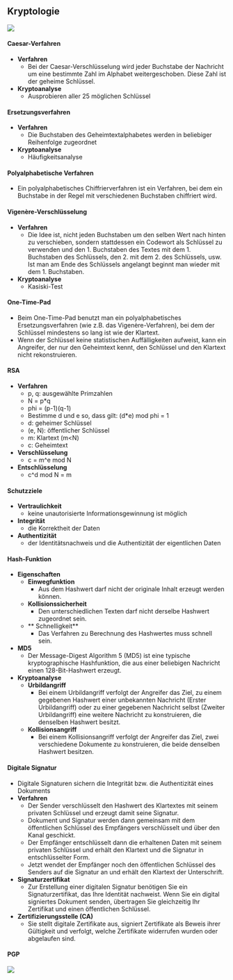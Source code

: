 ## Kryptologie

![](https://programmingwiki.de/images/8/8e/Kryptouebersicht.JPG)

#### Caesar-Verfahren
* **Verfahren**
    * Bei der Caesar-Verschlüsselung wird jeder Buchstabe der Nachricht um eine bestimmte Zahl im Alphabet weitergeschoben. Diese Zahl ist der geheime Schlüssel.
* **Kryptoanalyse**
    * Ausprobieren aller 25 möglichen Schlüssel

#### Ersetzungsverfahren
* **Verfahren**
    * Die Buchstaben des Geheimtextalphabetes werden in beliebiger Reihenfolge zugeordnet
* **Kryptoanalyse**
    * Häufigkeitsanalyse

#### Polyalphabetische Verfahren
* Ein polyalphabetisches Chiffrierverfahren ist ein Verfahren, bei dem ein Buchstabe in der Regel mit verschiedenen Buchstaben chiffriert wird.

#### Vigenère-Verschlüsselung
* **Verfahren**
    * Die Idee ist, nicht jeden Buchstaben um den selben Wert nach hinten zu verschieben, sondern stattdessen ein Codewort als Schlüssel zu verwenden und den 1. Buchstaben des Textes mit dem 1. Buchstaben des Schlüssels, den 2. mit dem 2. des Schlüssels, usw. Ist man am Ende des Schlüssels angelangt beginnt man wieder mit dem 1. Buchstaben.
* **Kryptoanalyse**
    * Kasiski-Test

#### One-Time-Pad
* Beim One-Time-Pad benutzt man ein polyalphabetisches Ersetzungsverfahren (wie z.B. das Vigenère-Verfahren), bei dem der Schlüssel mindestens so lang ist wie der Klartext.
* Wenn der Schlüssel keine statistischen Auffälligkeiten aufweist, kann ein Angreifer, der nur den Geheimtext kennt, den Schlüssel und den Klartext nicht rekonstruieren.

#### RSA
* **Verfahren**
    * p, q: ausgewählte Primzahlen
    * N = p*q
    * phi = (p-1)(q-1)
    * Bestimme d und e so, dass gilt: (d*e) mod phi = 1
    * d: geheimer Schlüssel
    * (e, N): öffentlicher Schlüssel
    * m: Klartext (m<N)
    * c: Geheimtext
* **Verschlüsselung**
    * c = m^e mod N
* **Entschlüsselung**
    * c^d mod N = m

#### Schutzziele
* **Vertraulichkeit**
    * keine unautorisierte Informationsgewinnung ist möglich
* **Integrität**
    * die Korrektheit der Daten
* **Authentizität**
    * der Identitätsnachweis und die Authentizität der eigentlichen Daten

#### Hash-Funktion
* **Eigenschaften**
    * **Einwegfunktion**
        * Aus dem Hashwert darf nicht der originale Inhalt erzeugt werden können.
    * **Kollisionssicherheit**
        * Den unterschiedlichen Texten darf nicht derselbe Hashwert zugeordnet sein.
    * ** Schnelligkeit**
        * Das Verfahren zu Berechnung des Hashwertes muss schnell sein.
* **MD5**
    * Der Message-Digest Algorithm 5 (MD5) ist eine typische kryptographische Hashfunktion, die aus einer beliebigen Nachricht einen 128-Bit-Hashwert erzeugt.
* **Kryptoanalyse**
    * **Urbildangriff**
        * Bei einem Urbildangriff verfolgt der Angreifer das Ziel, zu einem gegebenen Hashwert einer unbekannten Nachricht (Erster Urbildangriff) oder zu einer gegebenen Nachricht selbst (Zweiter Urbildangriff) eine weitere Nachricht zu konstruieren, die denselben Hashwert besitzt.
    * **Kollisionsangriff**
        * Bei einem Kollisionsangriff verfolgt der Angreifer das Ziel, zwei verschiedene Dokumente zu konstruieren, die beide denselben Hashwert besitzen.

#### Digitale Signatur
* Digitale Signaturen sichern die Integrität bzw. die Authentizität eines Dokuments
* **Verfahren**
    * Der Sender verschlüsselt den Hashwert des Klartextes mit seinem privaten Schlüssel und erzeugt damit seine Signatur.
    * Dokument und Signatur werden dann gemeinsam mit dem öffentlichen Schlüssel des Empfängers verschlüsselt und über den Kanal geschickt.
    * Der Empfänger entschlüsselt dann die erhaltenen Daten mit seinem privaten Schlüssel und erhält den Klartext und die Signatur in entschlüsselter Form.
    * Jetzt wendet der Empfänger noch den öffentlichen Schlüssel des Senders auf die Signatur an und erhält den Klartext der Unterschrift.
* **Signaturzertifikat**
    * Zur Erstellung einer digitalen Signatur benötigen Sie ein Signaturzertifikat, das Ihre Identität nachweist. Wenn Sie ein digital signiertes Dokument senden, übertragen Sie gleichzeitig Ihr Zertifikat und einen öffentlichen Schlüssel.
* **Zertifizierungsstelle (CA)**
    * Sie stellt digitale Zertifikate aus, signiert Zertifikate als Beweis ihrer Gültigkeit und verfolgt, welche Zertifikate widerrufen wurden oder abgelaufen sind.

#### PGP
![](https://upload.wikimedia.org/wikipedia/commons/4/4d/PGP_diagram.svg)
